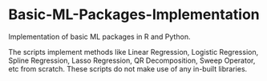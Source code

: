 # Basic-ML-Packages-Implementation

Implementation of basic ML packages in R and Python.

The scripts implement methods like Linear Regression, Logistic Regression, Spline Regression, Lasso Regression, QR Decomposition, Sweep Operator, etc from scratch. These scripts do not make use of any in-built libraries.
